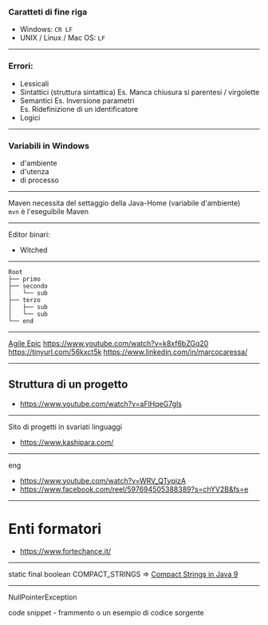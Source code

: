 
### Caratteti di fine riga
- Windows: `CR LF`
- UNIX / Linux / Mac OS: `LF`

---
### Errori:
- Lessicali
- Sintattici (struttura sintattica)
Es. Manca chiusura si parentesi / virgolette
- Semantici 
Es. Inversione parametri  
Es. Ridefinizione di un identificatore  
- Logici

---
### Variabili in Windows
- d'ambiente 
- d'utenza
- di processo 

---
Maven necessita del settaggio della Java-Home (variabile d'ambiente)  
`mvn` è l'eseguibile Maven

---
Editor binari:
- Witched

---
```dos
Root
├── primo
├── secondo
│   └── sub
├── terzo
│   ├── sub
│   └── sub
└── end
```

---
[Agile Epic](https://it.education-wiki.com/4109185-agile-epic)
https://www.youtube.com/watch?v=k8xf6bZGq20
https://tinyurl.com/56kxct5k
https://www.linkedin.com/in/marcocaressa/

---
## Struttura di un progetto
- https://www.youtube.com/watch?v=aFlHqeG7gls

---
Sito di progetti in svariati linguaggi
- https://www.kashipara.com/

---
eng
- https://www.youtube.com/watch?v=WRV_QTypizA
- https://www.facebook.com/reel/597694505388389?s=chYV2B&fs=e

---
# Enti formatori
- https://www.fortechance.it/

---
static final boolean COMPACT_STRINGS => [Compact Strings in Java 9](https://www.baeldung.com/java-9-compact-string)

---
NullPointerException

code snippet - frammento o un esempio di codice sorgente